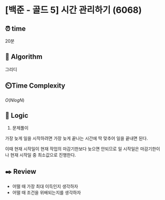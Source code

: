 # [백준 - 골드 5] 시간 관리하기 (6068)
 
## ⏰  **time**

20분

## :pushpin: **Algorithm**

그리디

## ⏲️**Time Complexity**

$O(NlogN)$

## :round_pushpin: **Logic**

1. 문제풀이

가장 늦게 일을 시작하려면 가장 늦게 끝나는 시간에 딱 맞추어 일을 끝내면 된다.

이때 현재 시작일이 현재 작업의 마감기한보다 늦으면 안되므로 일 시작일은 마감기한이나 현재 시작일 중 최소값으로 진행한다.

## :black_nib: **Review**
- 어떨 때 가장 최대 이득인지 생각하자
- 어떨 때 조건을 위배되는지를 생각하자